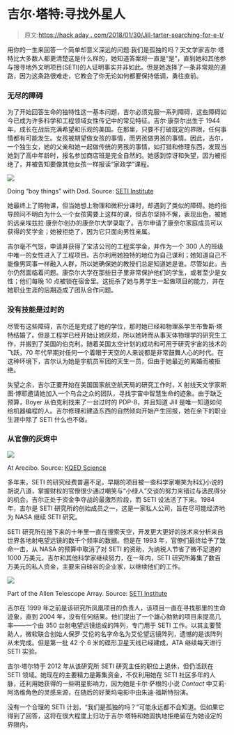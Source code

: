 # 吉尔·塔特:寻找外星人

> 原文:[https://hack aday . com/2018/01/30/Jill-tarter-searching-for-e-t/](https://hackaday.com/2018/01/30/jill-tarter-searching-for-e-t/)

用你的一生来回答一个简单却意义深远的问题:我们是孤独的吗？天文学家吉尔·塔特比大多数人都更清楚这是什么样的，她知道答案将一直是“是”，直到她和其他参与搜寻地外文明项目(SETI)的人证明事实并非如此。但是她选择了一条非常规的道路，因为这条路很难走，它教会了你无论如何都要保持低调，勇往直前。

### 无尽的障碍

为了开始回答生命的独特性这一基本问题，吉尔必须克服一系列障碍，这些障碍如今已成为许多科学和工程领域女性传记中的常见特征。吉尔·康奈尔出生于 1944 年，成长在战后充满希望和乐观的美国。在那里，只要不打破既定的界限，任何事情都有可能发生。女孩被期望做女孩的事情，而男孩做男孩的事情。因此，吉尔，一个独生女，她的父亲和她一起做传统的男孩的事情，如打猎和修理东西，发现当她到了高中年龄时，报名参加商店班是完全自然的。她感到惊讶和失望，因为被拒绝了，并被告知要像其他女孩一样报读“家政学”课程。

[![](../Images/7e5d1c08736f6bd61009e8eb4118beaa.png)](https://hackaday.com/wp-content/uploads/2018/01/jill-child.jpg)

Doing “boy things” with Dad. Source: [SETI Institute](https://www.seti.org/seti-institute/project/details/jill-tarter-%E2%80%94-beating-odds)

她最终上了购物课，但当她想上物理和微积分课时，却遇到了类似的障碍。她的指导顾问不明白为什么一个女孩需要上这样的课，但吉尔坚持不懈，表现出色，被她的远亲埃兹拉·康奈尔创办的康奈尔大学录取了。吉尔申请了康奈尔家庭成员可以获得的奖学金；她被拒绝了，因为它只面向男性亲属。

吉尔毫不气馁，申请并获得了宝洁公司的工程奖学金，并作为一个 300 人的班级中唯一的女性进入了工程项目。吉尔利用她独特的地位为自己谋利；她知道自己不能像男同事一样融入人群，所以她确保她的教授们总是知道她是谁。尽管如此，吉尔仍然面临着问题。康奈尔大学在那些日子里非常保护他们的学生，或者至少是女性；他们每晚 10 点被锁在宿舍里。这扼杀了她与男学生一起做项目的能力，并在她职业生涯的后期造成了团队合作问题。

### 没有技能是过时的

尽管有这些障碍，吉尔还是完成了她的学位，那时她已经和物理系学生布鲁斯·塔特结婚了。但是工程学已经开始让她厌烦，所以她转而从事天体物理学的研究生工作，并搬到了美国的伯克利。随着美国太空计划的成功和可用于研究宇宙的技术的飞跃，70 年代早期对任何一个着眼于天空的人来说都是非常鼓舞人心的时代。在这种环境下，吉尔认为她是宇航员军团的天生一员，但由于她最近的离婚而被拒绝。

失望之余，吉尔正要开始在美国国家航空航天局的研究工作时，X 射线天文学家斯图·博耶邀请她加入一个乌合之众的团队，寻找宇宙中智慧生命的迹象。由于缺乏预算，Boyer 从伯克利找来了一台过时的 PDP-8，并且知道 Jill 是唯一知道如何给机器编程的人。吉尔修理和建造东西的自然倾向开始产生回报，她在余下的职业生涯中除了 SETI 什么也不做。

### 从官僚的灰烬中

[![](../Images/fba63e989186cbd1893db8921a6ea37a.png)](https://hackaday.com/wp-content/uploads/2018/01/scf4327-768_seti-0003-jill-tarter-768x519.jpg)

At Arecibo. Source: [KQED Science](https://ww2.kqed.org/science/2017/07/19/feds-reluctant-to-fund-et-search-says-contact-scientist-in-new-book/)

多年来，SETI 的研究经费普遍不足。早期的项目被一些科学家嘲笑为科幻小说的胡说八道，掌握财权的官僚很少通过嘲笑与“小绿人”交谈的努力来错过与选民得分的机会。吉尔正处于资金争夺战的最激烈阶段，而 SETI 设法活了下来。1984 年，吉尔是 SETI 研究所的创始成员之一，这是一家私人公司，旨在尽可能经济地为 NASA 继续 SETI 研究。

SETI 研究所在接下来的十年里一直在搜索天空，开发更大更好的技术来分析来自世界各地射电望远镜的数千个频率的数据。但是在 1993 年，官僚们最终给予了致命一击，从 NASA 的预算中取消了对 SETI 的资助，为纳税人节省了微不足道的 1000 万美元。吉尔和其他科学家继续努力，在一年内，SETI 研究所筹集了数百万美元的私人资金，主要来自硅谷的企业家，以继续他们的工作。

[![](../Images/7b7431061086c4cbee5c88ce23bdc2b1.png)](https://hackaday.com/wp-content/uploads/2018/01/17-ata-10_2011-enh-630x412.jpg)

Part of the Allen Telescope Array. Source: [SETI Institute](https://www.seti.org)

吉尔在 1999 年之前是该研究所凤凰项目的负责人，该项目一直在寻找那里的生命迹象，直到 2004 年，没有任何结果。他们提出了一个雄心勃勃的项目来提高几率——一个由 350 台射电望远镜组成的阵列，专门用于 SETI 工作。以其主要赞助人，微软联合创始人保罗·艾伦的名字命名为艾伦望远镜阵列，遗憾的是该阵列从未完成。但是第一批 42 个 6 米的碟形卫星天线已经建成，ATA 继续每天进行 SETI 实验。

吉尔·塔尔特于 2012 年从该研究所 SETI 研究主任的职位上退休，但仍活跃在 SETI 领域。她现在的主要精力是筹集资金，不仅利用她在 SETI 社区多年的人脉，还利用她获得的一些明星影响力，因为她是卡尔·萨根的小说 *Contact* 中艾莉·阿洛维角色的灵感来源，在随后的好莱坞电影中由朱迪·福斯特扮演。

没有一个合理的 SETI 计划，“我们是孤独的吗？”可能永远都不会知道。但如果它得到了回答，这将在很大程度上归功于吉尔·塔特和她固执地拒绝留在为她设定的界限内。